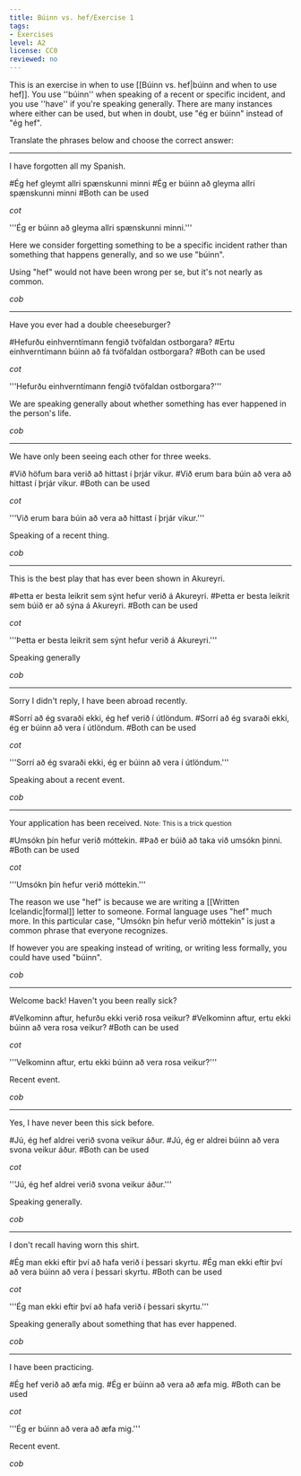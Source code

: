 ```yaml
---
title: Búinn vs. hef/Exercise 1
tags:
- Exercises
level: A2
license: CC0
reviewed: no
---
```


This is an exercise in when to use [[Búinn vs. hef|búinn and when to use hef]]. You use ''búinn'' when speaking of a recent or specific incident, and you use ''have'' if you're speaking generally. There are many instances where either can be used, but when in doubt, use "ég er búinn" instead of "ég hef".

Translate the phrases below and choose the correct answer:
***

I have forgotten all my Spanish.

#Ég hef gleymt allri spænskunni minni
#Ég er búinn að gleyma allri spænskunni minni
#Both can be used

$cot$

'''Ég er búinn að gleyma allri spænskunni minni.'''

Here we consider forgetting something to be a specific incident rather than something that happens generally, and so we use "búinn".

Using "hef" would not have been wrong per se, but it's not nearly as common.

$cob$
***

Have you ever had a double cheeseburger?

#Hefurðu einhverntímann fengið tvöfaldan ostborgara?
#Ertu einhverntímann búinn að fá tvöfaldan ostborgara?
#Both can be used

$cot$

'''Hefurðu einhverntímann fengið tvöfaldan ostborgara?'''

We are speaking generally about whether something has ever happened in the person's life.

$cob$
***

We have only been seeing each other for three weeks.

#Við höfum bara verið að hittast í þrjár vikur.
#Við erum bara búin að vera að hittast í þrjár vikur.
#Both can be used

$cot$

'''Við erum bara búin að vera að hittast í þrjár vikur.'''

Speaking of a recent thing.

$cob$
***

This is the best play that has ever been shown in Akureyri.

#Þetta er besta leikrit sem sýnt hefur verið á Akureyri.
#Þetta er besta leikrit sem búið er að sýna á Akureyri.
#Both can be used

$cot$

'''Þetta er besta leikrit sem sýnt hefur verið á Akureyri.'''

Speaking generally

$cob$
***

Sorry I didn't reply, I have been abroad recently.

#Sorrí að ég svaraði ekki, ég hef verið í útlöndum.
#Sorrí að ég svaraði ekki, ég er búinn að vera í útlöndum.
#Both can be used

$cot$

'''Sorrí að ég svaraði ekki, ég er búinn að vera í útlöndum.'''

Speaking about a recent event.

$cob$
***

Your application has been received. 
<small>Note: This is a trick question</small>

#Umsókn þín hefur verið móttekin.
#Það er búið að taka við umsókn þinni.
#Both can be used

$cot$

'''Umsókn þín hefur verið móttekin.'''

The reason we use "hef" is because we are writing a [[Written Icelandic|formal]] letter to someone. Formal language uses "hef" much more. In this particular case, "Umsókn þín hefur verið móttekin" is just a common phrase that everyone recognizes.

If however you are speaking instead of writing, or writing less formally, you could have used "búinn".

$cob$
***

Welcome back! Haven't you been really sick?

#Velkominn aftur, hefurðu ekki verið rosa veikur?
#Velkominn aftur, ertu ekki búinn að vera rosa veikur?
#Both can be used

$cot$

'''Velkominn aftur, ertu ekki búinn að vera rosa veikur?'''

Recent event.

$cob$
***

Yes, I have never been this sick before.

#Jú, ég hef aldrei verið svona veikur áður.
#Jú, ég er aldrei búinn að vera svona veikur áður.
#Both can be used

$cot$

'''Jú, ég hef aldrei verið svona veikur áður.'''

Speaking generally.

$cob$
***

I don't recall having worn this shirt.

#Ég man ekki eftir því að hafa verið í þessari skyrtu.
#Ég man ekki eftir því að vera búinn að vera í þessari skyrtu.
#Both can be used

$cot$

'''Ég man ekki eftir því að hafa verið í þessari skyrtu.'''

Speaking generally about something that has ever happened.

$cob$
***

I have been practicing.

#Ég hef verið að æfa mig.
#Ég er búinn að vera að æfa mig.
#Both can be used

$cot$

'''Ég er búinn að vera að æfa mig.'''

Recent event.

$cob$

